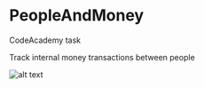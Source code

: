 # PeopleAndMoney

CodeAcademy task

Track internal money transactions between people

![alt text](https://github.com/EternalSwag/CodeAcademy/blob/BarclayPayments/src/main/resources/cigar.jpg?raw=true)  
